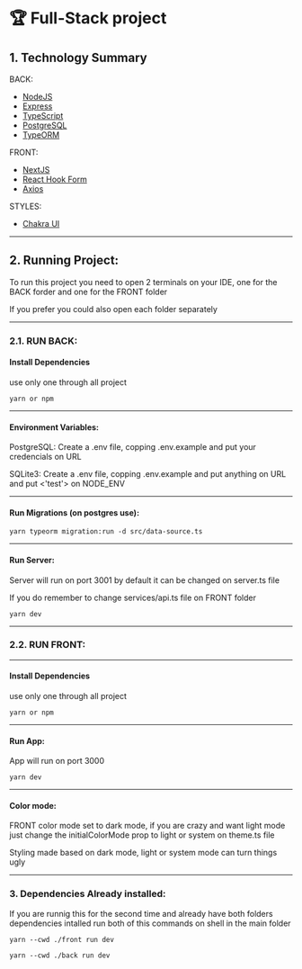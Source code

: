 # 🏆 Full-Stack project


## 1. Technology Summary

BACK:
- [NodeJS](https://nodejs.org/en/)
- [Express](https://expressjs.com/pt-br/)
- [TypeScript](https://www.typescriptlang.org/)
- [PostgreSQL](https://www.postgresql.org/)
- [TypeORM](https://typeorm.io/)

FRONT:
- [NextJS](https://nextjs.org)
- [React Hook Form](https://react-hook-form.com)
- [Axios](https://axios-http.com/docs/intro)

STYLES:
- [Chakra UI](https://chakra-ui.com)

------

## 2. Running Project:
To run this project you need to open 2 terminals on your IDE, one for the BACK forder and one for the FRONT folder

If you prefer you could also open each folder separately

---

### 2.1. RUN BACK:

#### Install Dependencies
use only one through all project

```shell
yarn or npm 
```

---

#### Environment Variables:

PostgreSQL: Create a .env file, copping .env.example and put your credencials on URL

SQLite3: Create a .env file, copping .env.example and put anything on URL and put <'test'> on NODE_ENV

---

#### Run Migrations (on postgres use):

```shell
yarn typeorm migration:run -d src/data-source.ts
```

---

#### Run Server:
Server will run on port 3001 by default it can be changed on server.ts file

If you do remember to change services/api.ts file on FRONT folder

```shell
yarn dev
```
 
---
 
### 2.2. RUN FRONT:

---

#### Install Dependencies
use only one through all project
```shell
yarn or npm
```

---

#### Run App:
App will run on port 3000

```shell
yarn dev
```

---

#### Color mode:
FRONT color mode set to dark mode, if you are crazy and want light mode just change the initialColorMode prop to light or system on theme.ts file

Styling made based on dark mode, light or system mode can turn things ugly


---


### 3. Dependencies Already installed:
If you are runnig this for the second time and already have both folders dependencies intalled run both of this commands on shell in the main folder

```
yarn --cwd ./front run dev

yarn --cwd ./back run dev
```

